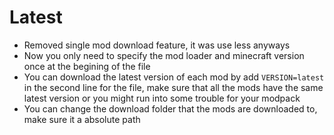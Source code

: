 # Latest
- Removed single mod download feature, it was use less anyways
- Now you only need to specify the mod loader and minecraft version once at the begining of the file
- You can download the latest version of each mod by add `VERSION=latest` in the second line for the file, make sure that all the mods have the same latest version or you might run into some trouble for your modpack
- You can change the download folder that the mods are downloaded to, make sure it a absolute path